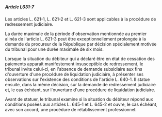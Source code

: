 ##### Article L631-7

Les articles L. 621-1, L. 621-2 et L. 621-3 sont applicables à la procédure de redressement judiciaire.

La durée maximale de la période d'observation mentionnée au premier alinéa de l'article L. 621-3 peut être exceptionnellement prolongée à la demande du procureur de la République par décision spécialement motivée du tribunal pour une durée maximale de six mois.

Lorsque la situation du débiteur qui a déclaré être en état de cessation des paiements apparaît manifestement insusceptible de redressement, le tribunal invite celui-ci, en l'absence de demande subsidiaire aux fins d'ouverture d'une procédure de liquidation judiciaire, à présenter ses observations sur l'existence des conditions de l'article L. 640-1. Il statue ensuite, dans la même décision, sur la demande de redressement judiciaire et, le cas échéant, sur l'ouverture d'une procédure de liquidation judiciaire.

Avant de statuer, le tribunal examine si la situation du débiteur répond aux conditions posées aux articles L. 645-1 et L. 645-2 et ouvre, le cas échéant, avec son accord, une procédure de rétablissement professionnel.

